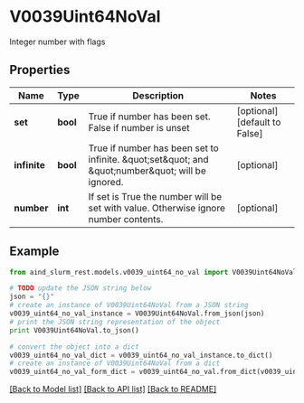 # V0039Uint64NoVal

Integer number with flags

## Properties

Name | Type | Description | Notes
------------ | ------------- | ------------- | -------------
**set** | **bool** | True if number has been set. False if number is unset | [optional] [default to False]
**infinite** | **bool** | True if number has been set to infinite. \&quot;set\&quot; and \&quot;number\&quot; will be ignored. | [optional] 
**number** | **int** | If set is True the number will be set with value. Otherwise ignore number contents. | [optional] 

## Example

```python
from aind_slurm_rest.models.v0039_uint64_no_val import V0039Uint64NoVal

# TODO update the JSON string below
json = "{}"
# create an instance of V0039Uint64NoVal from a JSON string
v0039_uint64_no_val_instance = V0039Uint64NoVal.from_json(json)
# print the JSON string representation of the object
print V0039Uint64NoVal.to_json()

# convert the object into a dict
v0039_uint64_no_val_dict = v0039_uint64_no_val_instance.to_dict()
# create an instance of V0039Uint64NoVal from a dict
v0039_uint64_no_val_form_dict = v0039_uint64_no_val.from_dict(v0039_uint64_no_val_dict)
```
[[Back to Model list]](../README.md#documentation-for-models) [[Back to API list]](../README.md#documentation-for-api-endpoints) [[Back to README]](../README.md)


